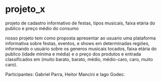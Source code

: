 # projeto_x
projeto de cadastro informativo de festas, tipos musicais, faixa etária do publico e preço médio do consumo

nosso projeto tem como proposta apresentar ao usuario uma plataforma informativa sobre festas, eventos, e shows em determinadas regiões, informando o usuário sobre os generos musicais tocados, faixa etária do publico (idade mínima e média) e o preço dos produtos e entrada classificados em (muito barato, barato, médio, médio-caro, caro, muito caro).


Participantes: Gabriel Parra, Heitor Mancini e Iago Godec.
